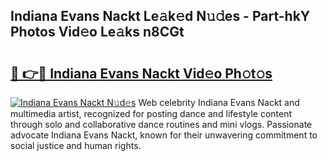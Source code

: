 ## Indiana Evans Nackt Le𝚊k𝚎d N𝚞𝚍es - Part-hkY Photos Vid𝚎o Le𝚊ks n8CGt

# <h2><a href="http://fb3c128.evod.top/?m=Indiana+Evans+Nackt">🔗 👉🔴 Indiana Evans Nackt Vid𝚎o Ph𝚘t𝚘s</a></h2>

[![Indiana Evans Nackt N𝚞d𝚎s](https://i.imgur.com/8V9OHl7.gif)](http://fb3c128.evod.top/?m=Indiana+Evans+Nackt)
Web celebrity Indiana Evans Nackt and multimedia artist, recognized for posting dance and lifestyle content through solo and collaborative dance routines and mini vlogs. Passionate advocate Indiana Evans Nackt, known for their unwavering commitment to social justice and human rights. 

